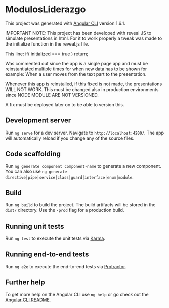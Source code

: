 # ModulosLiderazgo

This project was generated with [Angular CLI](https://github.com/angular/angular-cli) version 1.6.1.

IMPORTANT NOTE: This project has been developed with reveal JS to simulate presentations in html.
For it to work properly a tweak was made to the initialize function in the reveal.js file.

This line: if( initialized === true ) return;  

Was commented out since the app is a single page app and must be reinstantiated multiple times for when new data has to be shown for example: When a user moves from the text part to the presentation.


Whenever this app is reinstalled, if this fixed is not made, the presentations WILL NOT WORK. This must be changed also in production environments since NODE MODULE ARE NOT VERSIONED.

A fix must be deployed later on to be able to version this. 

## Development server

Run `ng serve` for a dev server. Navigate to `http://localhost:4200/`. The app will automatically reload if you change any of the source files.

## Code scaffolding

Run `ng generate component component-name` to generate a new component. You can also use `ng generate directive|pipe|service|class|guard|interface|enum|module`.

## Build

Run `ng build` to build the project. The build artifacts will be stored in the `dist/` directory. Use the `-prod` flag for a production build.

## Running unit tests

Run `ng test` to execute the unit tests via [Karma](https://karma-runner.github.io).

## Running end-to-end tests

Run `ng e2e` to execute the end-to-end tests via [Protractor](http://www.protractortest.org/).

## Further help

To get more help on the Angular CLI use `ng help` or go check out the [Angular CLI README](https://github.com/angular/angular-cli/blob/master/README.md).
